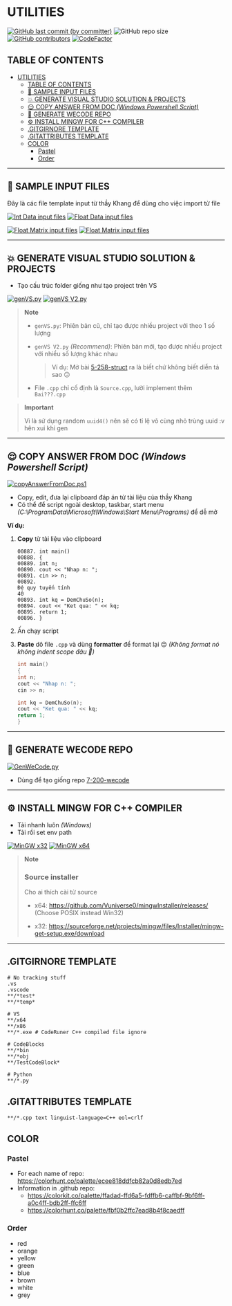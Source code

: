 # UTILITIES

[![GitHub last commit (by committer)](https://img.shields.io/github/last-commit/NMLT-NTTMK-K18/Utilities?style=for-the-badge&color=CAEDFF)](../../../commits/main)
![GitHub repo size](https://img.shields.io/github/repo-size/NMLT-NTTMK-K18/Utilities?style=for-the-badge&color=D8B4F8)
[![GitHub contributors](https://img.shields.io/github/contributors/NMLT-NTTMK-K18/Utilities?style=for-the-badge&color=FBF0B2)](../../../graphs/contributors)
[![CodeFactor](https://img.shields.io/codefactor/grade/github/nmlt-nttmk-k18/Utilities?style=for-the-badge)](https://www.codefactor.io/repository/github/nmlt-nttmk-k18/Utilities)

## TABLE OF CONTENTS

-   [UTILITIES](#utilities)
    -   [TABLE OF CONTENTS](#table-of-contents)
    -   [🔢 SAMPLE INPUT FILES](#-sample-input-files)
    -   [💥 GENERATE VISUAL STUDIO SOLUTION \& PROJECTS](#-generate-visual-studio-solution--projects)
    -   [😌 COPY ANSWER FROM DOC _(Windows Powershell Script)_](#-copy-answer-from-doc-windows-powershell-script)
    -   [🤨 GENERATE WECODE REPO](#-generate-wecode-repo)
    -   [⚙️ INSTALL MINGW FOR C++ COMPILER](#️-install-mingw-for-c-compiler)
    -   [.GITGIRNORE TEMPLATE](#gitgirnore-template)
    -   [.GITATTRIBUTES TEMPLATE](#gitattributes-template)
    -   [COLOR](#color)
        -   [Pastel](#pastel)
        -   [Order](#order)

---

## 🔢 SAMPLE INPUT FILES

Đây là các file template input từ thầy Khang để dùng cho việc import từ file

[![Int Data input files](https://img.shields.io/badge/int_data_inp-download-FF8080?style=for-the-badge)](../../releases/download/INP/INT_DATA_INP.zip)
[![Float Data input files](https://img.shields.io/badge/float_data_inp-download-FFCF96?style=for-the-badge)](../../releases/download/INP/FLOAT_DATA_INP.zip)

[![Float Matrix input files](https://img.shields.io/badge/float_matrix_inp-download-F6FDC3?style=for-the-badge)](../../releases/download/INP/FLOAT_MATRIX_DATA_INP.zip)
[![Float Matrix input files](https://img.shields.io/badge/float_matrix_inp-download-CDFAD5?style=for-the-badge)](../../releases/download/INP/FLOAT_MATRIX_DATA_INP.zip)

---

## 💥 GENERATE VISUAL STUDIO SOLUTION & PROJECTS

-   Tạo cấu trúc folder giống như tạo project trên VS

[![genVS.py](https://img.shields.io/badge/gen_VS-click_&_save-D2E0FB?style=for-the-badge&logo=visual-studio)](../../raw/main/Generate%20VS%20Solution%20%26%20Projects/genVS.py)
[![genVS V2.py](https://img.shields.io/badge/gen_VS_v2-click_&_save-D7E5CA?style=for-the-badge&logo=visual-studio)](../../raw/main/Generate%20VS%20Solution%20%26%20Projects/genVS_v2.py)

> **Note**
>
> -   `genVS.py`: Phiên bản cũ, chỉ tạo được nhiều project với theo 1 số lượng
>
> -   `genVS V2.py` _(Recommend)_: Phiên bản mới, tạo được nhiều project với nhiều số lượng khác nhau
>
>     > Ví dụ: Mở bài [5-258-struct](../5-258-struct) ra là biết chứ không biết diễn tả sao 😕
>
> -   File `.cpp` chỉ cố định là `Source.cpp`, lười implement thêm `Bai???.cpp`

> **Important**
>
> Vì là sử dụng random `uuid4()` nên sẽ có tỉ lệ vô cùng nhỏ trùng uuid :v hên xui khi gen

---

## 😌 COPY ANSWER FROM DOC _(Windows Powershell Script)_

[![copyAnswerFromDoc.ps1](https://img.shields.io/badge/copy_answer_from_doc-click_&_save-D2E0FB?style=for-the-badge)](../../raw/main/Copy%20Answer%20From%20Doc/copyAnswerFromDoc.ps1)

-   Copy, edit, đưa lại clipboard đáp án từ tài liệu của thầy Khang
-   Có thể để script ngoài desktop, taskbar, start menu _(C:\ProgramData\Microsoft\Windows\Start Menu\Programs)_ để dễ mở

**Ví dụ:**

1. **Copy** từ tài liệu vào clipboard

    ```pdf
    00887. int main()
    00888. {
    00889. int n;
    00890. cout << "Nhap n: ";
    00891. cin >> n;
    00892.
    Đệ quy tuyến tính
    40
    00893. int kq = DemChuSo(n);
    00894. cout << "Ket qua: " << kq;
    00895. return 1;
    00896. }
    ```

2. Ấn chạy script
3. **Paste** dô file `.cpp` và dùng **formatter** để format lại 😌 _(Không format nó không indent scope đâu 🤨)_

    ```.cpp
    int main()
    {
    int n;
    cout << "Nhap n: ";
    cin >> n;

    int kq = DemChuSo(n);
    cout << "Ket qua: " << kq;
    return 1;
    }
    ```

---

## 🤨 GENERATE WECODE REPO

[![GenWeCode.py](https://img.shields.io/badge/gen_wecode-click_&_save-D2E0FB?style=for-the-badge&logo)](../../raw/main/200-wecode%20Generate/GenWeCode.py)

-   Dùng để tạo giống repo [7-200-wecode](../7-200-wecode/)

---

## ⚙️ INSTALL MINGW FOR C++ COMPILER

-   Tải nhanh luôn _(Windows)_
-   Tải rồi set env path

[![MinGW x32](https://img.shields.io/badge/MinGW_x32-download-D2E0FB?style=for-the-badge)](../../releases/download/MinGW/MinGW.x32.zip)
[![MinGW x64](https://img.shields.io/badge/MinGW_x64-download-D7E5CA?style=for-the-badge)](../../releases/download/MinGW/MinGW.x64.zip)

> **Note**
>
> ### Source installer
>
> Cho ai thích cài từ source
>
> -   x64: https://github.com/Vuniverse0/mingwInstaller/releases/ (Choose POSIX instead Win32)
>
> -   x32: https://sourceforge.net/projects/mingw/files/Installer/mingw-get-setup.exe/download

---

## .GITGIRNORE TEMPLATE

```.gitignore
# No tracking stuff
.vs
.vscode
**/*test*
**/*temp*

# VS
**/x64
**/x86
**/*.exe # CodeRuner C++ compiled file ignore

# CodeBlocks
**/*bin
**/*obj
**/TestCodeBlock*

# Python
**/*.py
```

## .GITATTRIBUTES TEMPLATE

```.gitignore
**/*.cpp text linguist-language=C++ eol=crlf
```

<!-- Để .gitignore cho nó lên màu render markdown cho đẹp :v-->

## COLOR

### Pastel

-   For each name of repo: https://colorhunt.co/palette/ecee818ddfcb82a0d8edb7ed
-   Information in .github repo:
    -   https://colorkit.co/palette/ffadad-ffd6a5-fdffb6-caffbf-9bf6ff-a0c4ff-bdb2ff-ffc6ff
    -   https://colorhunt.co/palette/fbf0b2ffc7ead8b4f8caedff

### Order

-   red
-   orange
-   yellow
-   green
-   blue
-   brown
-   white
-   grey
